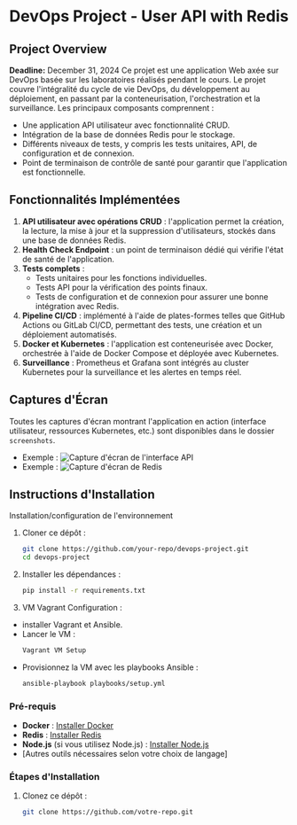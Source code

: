 # DevOps Project - User API with Redis

## Project Overview

**Deadline:** December 31, 2024
Ce projet est une application Web axée sur DevOps basée sur les laboratoires réalisés pendant le cours. Le projet couvre l'intégralité du cycle de vie DevOps, du développement au déploiement, en passant par la conteneurisation, l'orchestration et la surveillance. Les principaux composants comprennent :

- Une application API utilisateur avec fonctionnalité CRUD.
- Intégration de la base de données Redis pour le stockage.
- Différents niveaux de tests, y compris les tests unitaires, API, de configuration et de connexion.
- Point de terminaison de contrôle de santé pour garantir que l'application est fonctionnelle.


## Fonctionnalités Implémentées

1. **API utilisateur avec opérations CRUD** : l'application permet la création, la lecture, la mise à jour et la suppression d'utilisateurs, stockés dans une base de données Redis.
2. **Health Check Endpoint** : un point de terminaison dédié qui vérifie l'état de santé de l'application.
3. **Tests complets** :
    - Tests unitaires pour les fonctions individuelles.
    - Tests API pour la vérification des points finaux.
    - Tests de configuration et de connexion pour assurer une bonne intégration avec Redis.
4. **Pipeline CI/CD** : implémenté à l'aide de plates-formes telles que GitHub Actions ou GitLab CI/CD, permettant des tests, une création et un déploiement automatisés.
5. **Docker et Kubernetes** : l'application est conteneurisée avec Docker, orchestrée à l'aide de Docker Compose et déployée avec Kubernetes.
6. **Surveillance** : Prometheus et Grafana sont intégrés au cluster Kubernetes pour la surveillance et les alertes en temps réel.

## Captures d'Écran

Toutes les captures d'écran montrant l'application en action (interface utilisateur, ressources Kubernetes, etc.) sont disponibles dans le dossier `screenshots`.

- Exemple : ![Capture d'écran de l'interface API](./screenshots/api_interface.png)
- Exemple : ![Capture d'écran de Redis](./screenshots/redis_screen.png)

## Instructions d'Installation

Installation/configuration de l'environnement
1. Cloner ce dépôt :
   ```bash
   git clone https://github.com/your-repo/devops-project.git
   cd devops-project
   
2. Installer les dépendances :
   ```bash
   pip install -r requirements.txt

3. VM Vagrant Configuration :
- installer Vagrant et Ansible.
- Lancer le VM :
   ```bash
   Vagrant VM Setup
- Provisionnez la VM avec les playbooks Ansible :
   ```bash
   ansible-playbook playbooks/setup.yml
### Pré-requis

- **Docker** : [Installer Docker](https://www.docker.com/get-started)
- **Redis** : [Installer Redis](https://redis.io/)
- **Node.js** (si vous utilisez Node.js) : [Installer Node.js](https://nodejs.org/)
- [Autres outils nécessaires selon votre choix de langage]

### Étapes d'Installation

1. Clonez ce dépôt :
   ```bash
   git clone https://github.com/votre-repo.git
